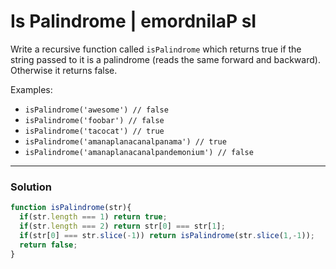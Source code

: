 # Is Palindrome | emordnilaP sI

Write a recursive function called `isPalindrome` which returns true if the string passed to it is a palindrome (reads the same forward and backward). Otherwise it returns false.

Examples:
* `isPalindrome('awesome') // false`
* `isPalindrome('foobar') // false`
* `isPalindrome('tacocat') // true`
* `isPalindrome('amanaplanacanalpanama') // true`
* `isPalindrome('amanaplanacanalpandemonium') // false`

---

### Solution
```js
function isPalindrome(str){
  if(str.length === 1) return true;
  if(str.length === 2) return str[0] === str[1];
  if(str[0] === str.slice(-1)) return isPalindrome(str.slice(1,-1));
  return false;
}
```